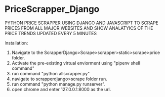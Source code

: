 # PriceScrapper_Django
PYTHON PRICE SCRAPPER USING DJANGO AND JAVASCRIPT TO SCRAPE PRICES FROM ALL MAJOR WEBSITES AND SHOW ANALATYICS OF THE PRICE TRENDS UPDATED EVERY 5 MINUTES

Installation:
1. Navigate to the ScrapperDjango>Scrape>scrapper>static>scrape>price folder.
2. Activate the pre-existing virtual enviorment using "pipenv shell command"
3. run command "python allscrapper.py"
4. navigate to scrapperdjango>scrape folder run.
5. run command "python manage.py runserver".
6. open chrome and enter 127.0.0.1:8000 as the url.
